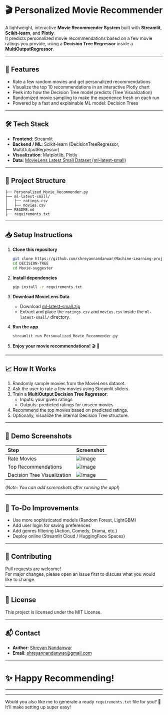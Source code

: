 # 🎬 Personalized Movie Recommender

A lightweight, interactive **Movie Recommender System** built with **Streamlit**, **Scikit-learn**, and **Plotly**.  
It predicts personalized movie recommendations based on a few movie ratings you provide, using a **Decision Tree Regressor** inside a **MultiOutputRegressor**.

---

## 🚀 Features

- Rate a few random movies and get personalized recommendations
- Visualize the top 10 recommendations in an interactive Plotly chart
- Peek into how the Decision Tree model predicts (Tree Visualization)
- Randomized movie sampling to make the experience fresh on each run
- Powered by a fast and explainable ML model: Decision Trees

---

## 🛠️ Tech Stack

- **Frontend**: Streamlit
- **Backend / ML**: Scikit-learn (DecisionTreeRegressor, MultiOutputRegressor)
- **Visualization**: Matplotlib, Plotly
- **Data**: [MovieLens Latest Small Dataset (ml-latest-small)](https://grouplens.org/datasets/movielens/latest/)

---

## 📂 Project Structure

```plaintext
├── Personalized_Movie_Recommender.py
├── ml-latest-small/
│   ├── ratings.csv
│   ├── movies.csv
├── README.md
├── requirements.txt
```

---

## 📥 Setup Instructions

1. **Clone this repository**
   ```bash
   git clone https://github.com/shreyannandanwar/Machine-Learning-project-prototype.git
   cd DECISION-TREE
   cd Movie-suggester
   ```

2. **Install dependencies**
   ```bash
   pip install -r requirements.txt
   ```

3. **Download MovieLens Data**
   - Download [ml-latest-small.zip](https://grouplens.org/datasets/movielens/latest/)
   - Extract and place the `ratings.csv` and `movies.csv` inside the `ml-latest-small/` directory.

4. **Run the app**
   ```bash
   streamlit run Personalized_Movie_Recommender.py
   ```

5. **Enjoy your movie recommendations!** 🎬 🍿

---

## 📈 How It Works

1. Randomly sample movies from the MovieLens dataset.
2. Ask the user to rate a few movies using Streamlit sliders.
3. Train a **MultiOutput Decision Tree Regressor**:
   - Inputs: your given ratings
   - Outputs: predicted ratings for unseen movies
4. Recommend the top movies based on predicted ratings.
5. Optionally, visualize the internal Decision Tree structure.

---

## 📸 Demo Screenshots

| Step | Screenshot |
| :--- | :--------- |
| Rate Movies | ![Image](https://github.com/user-attachments/assets/3c3c676f-a624-4b3f-a66b-407f5b3ae841) |
| Top Recommendations | ![Image](https://github.com/user-attachments/assets/53fcb2eb-6f12-4b6e-9a00-d1aa0078f1ef) |
| Decision Tree Visualization | ![Image](https://github.com/user-attachments/assets/e19c0d1f-d177-4c25-8b06-58a5deb6325a) |

(*Note: You can add screenshots after running the app!*)

---

## 🧹 To-Do Improvements

- Use more sophisticated models (Random Forest, LightGBM)
- Add user login for saving preferences
- Add genres filtering (Action, Comedy, Drama, etc.)
- Deploy online (Streamlit Cloud / HuggingFace Spaces)

---

## 🤝 Contributing

Pull requests are welcome!  
For major changes, please open an issue first to discuss what you would like to change.

---

## 📄 License

This project is licensed under the MIT License.

---

## 📬 Contact

- **Author**: [Shreyan Nandanwar](https://github.com/shreyannandanwar)
- **Email**: shreyannandanwar@gmail.com

---

# ✨ Happy Recommending!

---

---

Would you also like me to generate a ready `requirements.txt` file for you? 🚀  
It'll make setting up super easy!
